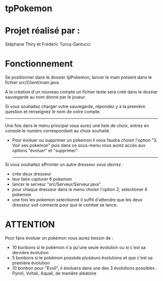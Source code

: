 # tpPokemon

# Projet réalisé par :
Stéphane Thiry et Frédéric Turcq-Santucci

# Fonctionnement 

Se positionner dans le dossier tpPokemon, lancer le main présent dans le fichier src/Client/main.java.

A la création d'un nouveau compte un fichier texte sera créé dans le dossier sauvegarde au nom donné par le joueur.

Si vous souhaitez charger votre sauvegarde, répondez y à la première question et renseignez le nom de votre compte.

  _________________________________________________________________________________________________________________________________________________________

Une fois dans le menu principal vous aurez une liste de choix, entrez en console le numéro correspondant au choix souhaité.
- Pour évoluer ou supprimer un pokemon il vous faudra choisir l'option "3. Voir ses pokemon"  puis dans ce sous-menu vous aurez accès aux options "évoluer" et "supprimer".

  _________________________________________________________________________________________________________________________________________________________
  
Si vous souhaitez affronter un autre dresseur vous devrez :
- crée deux dresseur
- leur faire capturer 6 pokemon
- lancer le serveur "src/Serveur/Serveur.java"
- pour chaque dresseur dans le menu choisir l'option 2, selectioner 6 pokemon
- une fois les pokemon selectionné il suffit d'attendre que les deux dresseur soit connecte pour que le combat se lance.

#  ATTENTION  
Pour faire évoluer un pokémon vous aurez besoin de :
  -  10 bonbons si le pokémon n'a qu'une seule évolution ou si c'est sa dernière évolution
  -  5 bonbons si le pokémon possède plusieurs évolutions et que c'est sa première évolution
  -  10 bonbon pour "Evoli", il évoluera dans une des 3 évolutions possibles : Pyroli, Voltali, Aquali, de manière aléatoire

